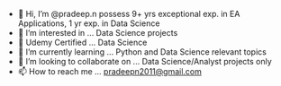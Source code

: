 - 👋 Hi, I’m @pradeep.n possess 9+ yrs exceptional exp. in EA Applications, 1 yr exp. in Data Science 
- 👀 I’m interested in ... Data Science projects
- 🌱 Udemy Certified ... Data Science 
- 🌱 I’m currently learning ... Python and Data Science relevant topics
- 💞️ I’m looking to collaborate on ... Data Science/Analyst projects only
- 📫 How to reach me ... pradeepn2011@gmail.com

<!---
pradeepn2011/pradeepn2011 is a ✨ special ✨ repository because its `README.md` (this file) appears on your GitHub profile.
You can click the Preview link to take a look at your changes.
--->
